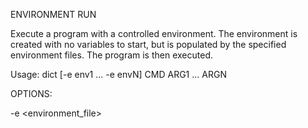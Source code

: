 ENVIRONMENT RUN

Execute a program with a controlled environment. The environment is created
with no variables to start, but is populated by the specified environment
files. The program is then executed.

Usage: dict [-e env1 ... -e envN] CMD ARG1 ... ARGN

OPTIONS:

-e <environment_file>

